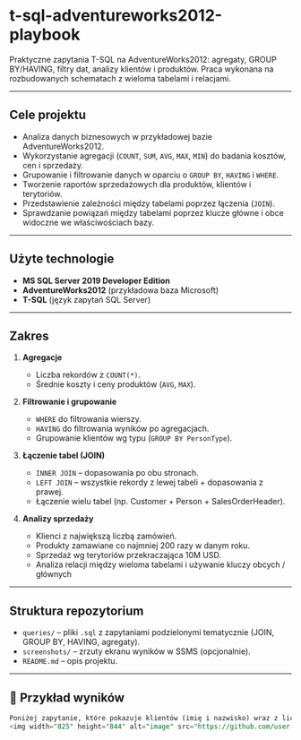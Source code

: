 # t-sql-adventureworks2012-playbook
Praktyczne zapytania T-SQL na AdventureWorks2012: agregaty, GROUP BY/HAVING, filtry dat, analizy klientów i produktów. Praca wykonana na rozbudowanych schematach z wieloma tabelami i relacjami.

---

##  Cele projektu
- Analiza danych biznesowych w przykładowej bazie AdventureWorks2012.
- Wykorzystanie agregacji (`COUNT`, `SUM`, `AVG`, `MAX`, `MIN`) do badania kosztów, cen i sprzedaży.
- Grupowanie i filtrowanie danych w oparciu o `GROUP BY`, `HAVING` i `WHERE`.
- Tworzenie raportów sprzedażowych dla produktów, klientów i terytoriów.
- Przedstawienie zależności między tabelami poprzez łączenia (`JOIN`).
- Sprawdzanie powiązań między tabelami poprzez klucze główne i obce widoczne we właściwościach bazy.

---

##  Użyte technologie
- **MS SQL Server 2019 Developer Edition**
- **AdventureWorks2012** (przykładowa baza Microsoft)
- **T-SQL** (język zapytań SQL Server)

---

##  Zakres
1. **Agregacje**  
   - Liczba rekordów z `COUNT(*)`.  
   - Średnie koszty i ceny produktów (`AVG`, `MAX`).
     
2. **Filtrowanie i grupowanie**  
   - `WHERE` do filtrowania wierszy.  
   - `HAVING` do filtrowania wyników po agregacjach.  
   - Grupowanie klientów wg typu (`GROUP BY PersonType`).  

3. **Łączenie tabel (JOIN)**  
   - `INNER JOIN` – dopasowania po obu stronach.  
   - `LEFT JOIN` – wszystkie rekordy z lewej tabeli + dopasowania z prawej.  
   - Łączenie wielu tabel (np. Customer + Person + SalesOrderHeader).  

4. **Analizy sprzedaży**  
   - Klienci z największą liczbą zamówień.  
   - Produkty zamawiane co najmniej 200 razy w danym roku.  
   - Sprzedaż wg terytoriów przekraczająca 10M USD.  
   - Analiza relacji między wieloma tabelami i używanie kluczy obcych / głównych
---

##  Struktura repozytorium
- `queries/` – pliki `.sql` z zapytaniami podzielonymi tematycznie (JOIN, GROUP BY, HAVING, agregaty).
- `screenshots/` – zrzuty ekranu wyników w SSMS (opcjonalnie).
- `README.md` – opis projektu.

---

## 📸 Przykład wyników
```sql
Poniżej zapytanie, które pokazuje klientów (imię i nazwisko) wraz z liczbą zamówień złożonych w latach 2012–2014. Wyświetlani są tylko ci klienci, którzy złożyli co najmniej 6 zamówień. Wyniki są posortowane malejąco według liczby zamówień:
<img width="825" height="844" alt="image" src="https://github.com/user-attachments/assets/83291785-e158-4970-b4fa-d4f109ba4bd3" />

